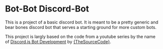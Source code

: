 # Bot-Bot Discord-Bot
This is a project of a basic discord bot. It is meant to be a pretty generic and bear bones discord bot that serves a starting ground for more custom bots.

This project is largly based on the code from a youtube series by the name of [Discord.js Bot Development](https://www.youtube.com/watch?v=Z-tc91hArlM&list=PLdnyVeMcpY7-GfaXaWBOb3ZQkJxP53BIx) by [{TheSourceCode}](https://www.youtube.com/channel/UCNXt2MrZaqfIBknamqwzeXA).
